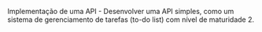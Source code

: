 Implementação de uma API - Desenvolver uma API simples, como um sistema de gerenciamento de tarefas (to-do list) com nível de maturidade 2.